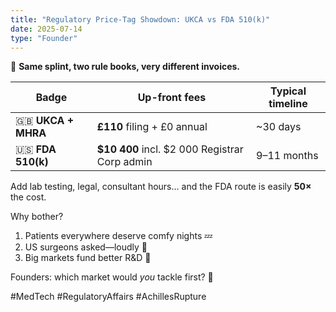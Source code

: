 ```yaml
---
title: "Regulatory Price-Tag Showdown: UKCA vs FDA 510(k)"
date: 2025-07-14
type: "Founder"
---
```


💸 **Same splint, two rule books, very different invoices.**

| Badge | Up-front fees | Typical timeline |
|-------|--------------|------------------|
| 🇬🇧 **UKCA + MHRA** | **£110** filing + £0 annual | ~30 days |
| 🇺🇸 **FDA 510(k)** | **$10 400** incl. $2 000 Registrar Corp admin | 9–11 months |

Add lab testing, legal, consultant hours… and the FDA route is easily **50×** the cost.

Why bother?
1. Patients everywhere deserve comfy nights 💤
2. US surgeons asked—loudly 📢
3. Big markets fund better R&D 🔬

Founders: which market would *you* tackle first? 🔽

#MedTech #RegulatoryAffairs #AchillesRupture
